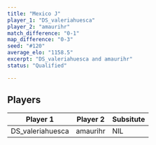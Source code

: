 ```yaml
---
title: "Mexico J"
player_1: "DS_valeriahuesca"
player_2: "amaurihr"
match_difference: "0-1"
map_difference: "0-3"
seed: "#120"
average_elo: "1158.5"
excerpt: "DS_valeriahuesca and amaurihr"
status: "Qualified"

---
```

## Players

| Player 1 | Player 2 | Subsitute |
| -- | -- | -- |
| DS_valeriahuesca | amaurihr | NIL |
